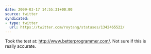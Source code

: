 ```yaml
---
date: 2009-03-17 14:55:31+00:00
source: twitter
syndicated:
- type: twitter
  url: https://twitter.com/roytang/statuses/1342465522/
---
```


Took the test at: http://www.betterprogrammer.com/. Not sure if this is really accurate.